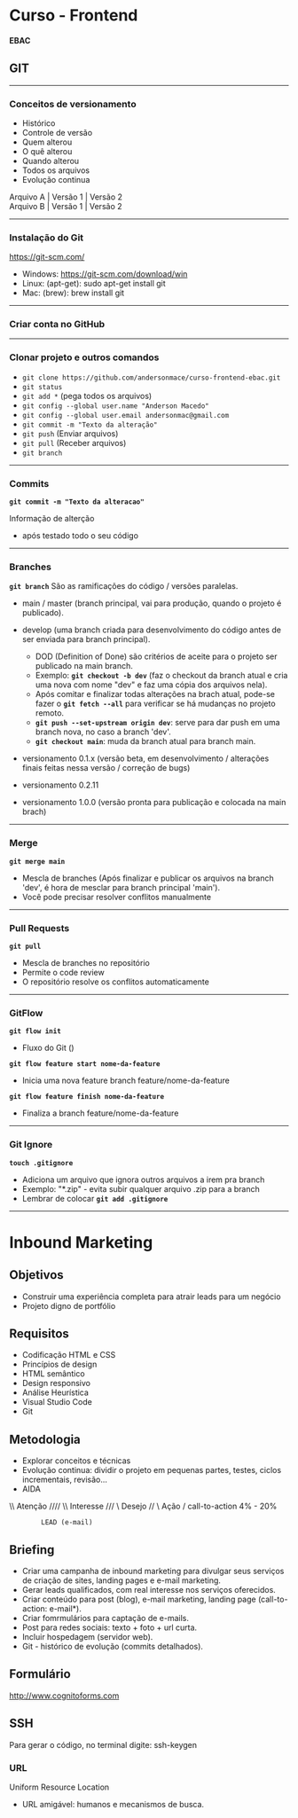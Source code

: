 # Curso - Frontend
#### EBAC

## GIT
___
### Conceitos de versionamento

  - Histórico
  - Controle de versão
  - Quem alterou
  - O quê alterou
  - Quando alterou
  - Todos os arquivos
  - Evolução continua

Arquivo A | Versão 1 | Versão 2<br>
Arquivo B | Versão 1 | Versão 2

___
### Instalação do Git

https://git-scm.com/

  - Windows: https://git-scm.com/download/win
  - Linux: (apt-get): sudo apt-get install git
  - Mac: (brew): brew install git

___
### Criar conta no GitHub

___
### Clonar projeto e outros comandos

  - `git clone https://github.com/andersonmace/curso-frontend-ebac.git`
  - `git status`
  - `git add *` (pega todos os arquivos)
  - `git config --global user.name "Anderson Macedo"`
  - `git config --global user.email andersonmac@gmail.com`
  - `git commit -m "Texto da alteração"`
  - `git push` (Enviar arquivos)
  - `git pull` (Receber arquivos)
  - `git branch`

___
### Commits

**`git commit -m "Texto da alteracao"`**

Informação de alterção
  - após testado todo o seu código

___
### Branches

**`git branch`** São as ramificações do código / versões paralelas.

  - main / master (branch principal, vai para produção, quando o projeto é publicado).
  - develop (uma branch criada para desenvolvimento do código antes de ser enviada para branch principal).
    - DOD (Definition of Done) são critérios de aceite para o projeto ser publicado na main branch.
    - Exemplo: **`git checkout -b dev`** (faz o checkout da branch atual e cria uma nova com nome "dev" e faz uma cópia dos arquivos nela).
    - Após comitar e finalizar todas alterações na brach atual, pode-se fazer o **`git fetch --all`** para verificar se há mudanças no projeto remoto.
    - **`git push --set-upstream origin dev`**: serve para dar push em uma branch nova, no caso a branch 'dev'.
    - **`git checkout main`**: muda da branch atual para branch main.

  - versionamento 0.1.x (versão beta, em desenvolvimento / alterações finais feitas nessa versão / correção de bugs)
  - versionamento 0.2.11
  - versionamento 1.0.0 (versão pronta para publicação e colocada na main brach)

___
### Merge

**`git merge main`**
 - Mescla de branches (Após finalizar e publicar os arquivos na branch 'dev', é hora de mesclar para branch principal 'main').
 - Você pode precisar resolver conflitos manualmente

___
### Pull Requests

**`git pull`**
 - Mescla de branches no repositório
 - Permite o code review
 - O repositório resolve os conflitos automaticamente

___
### GitFlow

**`git flow init`**
 - Fluxo do Git ()

**`git flow feature start nome-da-feature`**
 - Inicia uma nova feature branch feature/nome-da-feature

**`git flow feature finish nome-da-feature`**
 - Finaliza a branch feature/nome-da-feature

___
### Git Ignore

**`touch .gitignore`**
 - Adiciona um arquivo que ignora outros arquivos a irem pra branch
 - Exemplo: "*.zip" - evita subir qualquer arquivo .zip para a branch
 - Lembrar de colocar **`git add .gitignore`**

---
# Inbound Marketing

## Objetivos
- Construir uma experiência completa para atrair leads para um negócio
- Projeto digno de portfólio

## Requisitos
- Codificação HTML e CSS
- Princípios de design
- HTML semântico
- Design responsivo
- Análise Heurística
- Visual Studio Code
- Git

## Metodologia
- Explorar conceitos e técnicas
- Evolução continua: dividir o projeto em pequenas partes, testes, ciclos incrementais, revisão...
- AIDA

\\\\      Atenção      ////
  \\\    Interesse    ///
    \\     Desejo    //
      \     Ação    /      call-to-action 4% - 20%

            LEAD (e-mail)

## Briefing
- Criar uma campanha de inbound marketing para divulgar seus serviços de criação de sites, landing pages e e-mail marketing.
- Gerar leads qualificados, com real interesse nos serviços oferecidos.
- Criar conteúdo para post (blog), e-mail marketing, landing page (call-to-action: e-mail*).
- Criar fomrmulários para captação de e-mails.
- Post para redes sociais: texto + foto + url curta.
- Incluir hospedagem (servidor web).
- Git - histórico de evolução (commits detalhados).

## Formulário
<http://www.cognitoforms.com>

## SSH
Para gerar o código, no terminal digite: ssh-keygen

### URL
Uniform Resource Location

- URL amigável: humanos e mecanismos de busca.